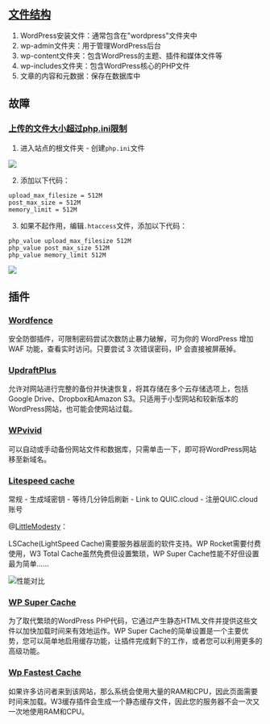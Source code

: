 ## [文件结构](https://yingyongge.com/bw354t19V1.html)

1. WordPress安装文件：通常包含在"wordpress"文件夹中
2. wp-admin文件夹：用于管理WordPress后台
3. wp-content文件夹：包含WordPress的主题、插件和媒体文件等
4. wp-includes文件夹：包含WordPress核心的PHP文件
5. 文章的内容和元数据：保存在数据库中

## 故障

### [上传的文件大小超过php.ini限制](https://dl.dp0.com/921.html)

1. 进入站点的根文件夹 - 创建`php.ini`文件

![](https://pic3.zhimg.com/v2-d47493590bcbf017b82cfbb0ae2b403e_b.jpg)

2. 添加以下代码：

```
upload_max_filesize = 512M
post_max_size = 512M
memory_limit = 512M
```

3. 如果不起作用，编辑`.htaccess`文件，添加以下代码：

```
php_value upload_max_filesize 512M
php_value post_max_size 512M
php_value memory_limit 512M
```

![](https://pic3.zhimg.com/v2-6b31c8b67eb974526d1c56077aded8b2_b.jpg)

## 插件

### [Wordfence](https://www.zhihu.com/question/22864602/answer/85488065)

安全防御插件，可限制密码尝试次数防止暴力破解，可为你的 WordPress 增加 WAF 功能，查看实时访问。只要尝试 3 次错误密码，IP 会直接被屏蔽掉。

### [UpdraftPlus](https://www.zhihu.com/question/22864602/answer/3119973321)

允许对网站进行完整的备份并快速恢复，将其存储在多个云存储选项上，包括Google Drive、Dropbox和Amazon S3。只适用于小型网站和较新版本的WordPress网站，也可能会使网站过载。

### [WPvivid](https://www.wpdaxue.com/wpvivid-backup.html)

可以自动或手动备份网站文件和数据库，只需单击一下，即可将WordPress网站移至新域名。

### [Litespeed cache](https://zhuanlan.zhihu.com/p/647126005)

常规 - 生成域密钥 - 等待几分钟后刷新 - Link to QUIC.cloud - 注册QUIC.cloud账号

@[LittleModesty](https://www.zhihu.com/question/361191216/answer/989181663)：

LSCache(LightSpeed Cache)需要服务器层面的软件支持。WP Rocket需要付费使用，W3 Total Cache虽然免费但设置繁琐，WP Super Cache性能不好但设置最为简单......

![性能对比](https://pic1.zhimg.com/v2-dd12c2342fd8190cfaeb1e5eeb3d32d5_r.jpg?source=1def8aca)

### [WP Super Cache](https://zhuanlan.zhihu.com/p/603725081)

为了取代繁琐的WordPress PHP代码，它通过产生静态HTML文件并提供这些文件以加快加载时间来有效地运作。WP Super Cache的简单设置是一个主要优势，您可以简单地启用缓存功能，让插件完成剩下的工作，或者您可以利用更多的高级功能。

### [Wp Fastest Cache](https://zhuanlan.zhihu.com/p/612620500)

如果许多访问者来到该网站，那么系统会使用大量的RAM和CPU，因此页面需要时间来加载。W3缓存插件会生成一个静态缓存文件，因此您的服务器不会一次又一次地使用RAM和CPU。